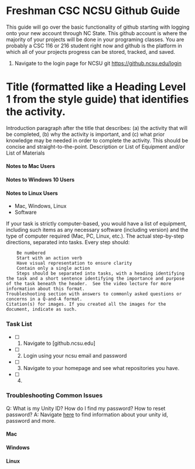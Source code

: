 # Freshman CSC NCSU Github Guide
This guide will go over the basic functionality of github starting with logging onto your new account through NC State. This github account is where the majority of your projects will be done in your programing classes. You are probably a CSC 116 or 216 student right now and github is the platform in which all of your projects progress can be stored, tracked, and saved.

1. Navigate to the login page for NCSU git 
https://github.ncsu.edu/login

# Title (formatted like a Heading Level 1 from the style guide) that identifies the activity.
Introduction paragraph after the title that describes: (a) the activity that will be completed, (b) why the activity is important, and (c) what prior knowledge may be needed in order to complete the activity. This should be concise and straight-to-the-point.
Description or List of Equipment and/or List of Materials

#### Notes to Mac Users

#### Notes to Windows 10 Users
#### Notes to Linux Users

- Mac, Windows, Linux
- Software

If your task is strictly computer-based, you would have a list of equipment, including such items as any necessary software (including version) and the type of computer required (Mac, PC, Linux, etc.).
    The actual step-by-step directions, separated into tasks.
    Every step should:

        Be numbered
        Start with an action verb
        Have visual representation to ensure clarity
        Contain only a single action
        Steps should be separated into tasks, with a heading identifying the task and a short sentence identifying the importance and purpose of the task beneath the header.  See the video lecture for more information about this format.
    Troubleshooting section with answers to commonly asked questions or concerns in a Q-and-A format.
    Citation(s) for images. If you created all the images for the document, indicate as such.
### Task List
- [ ] 1. Navigate to [github.ncsu.edu]
- [ ] 2. Login using your ncsu email and password
- [ ] 3. Navigate to your homepage and see what repositories you have.
- [ ] 4. 

### Troubleshooting Common Issues
Q: What is my Unity ID? How do I find my password? How to reset password? 
A: Navigate [here](https://oit.ncsu.edu/my-it/unity-credentials/ "Unity Credentials") to find information about your unity id, password and more. 
#### Mac

#### Windows

#### Linux

